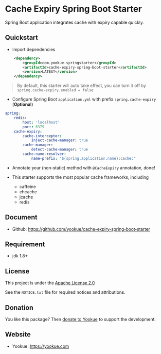 # Cache Expiry Spring Boot Starter

Spring Boot application integrates cache with expiry capable quickly.

## Quickstart

- Import dependencies

```xml
    <dependency>
        <groupId>com.yookue.springstarter</groupId>
        <artifactId>cache-expiry-spring-boot-starter</artifactId>
        <version>LATEST</version>
    </dependency>
```

> By default, this starter will auto take effect, you can turn it off by `spring.cache-expiry.enabled = false`

- Configure Spring Boot `application.yml` with prefix `spring.cache-expiry` (**Optional**)

```yml
spring:
    redis:
        host: 'localhost'
        port: 6379
    cache-expiry:
        cache-interceptor:
            inject-cache-manager: true
        cache-manager:
            detect-cache-manager: true
        cache-name-resolver:
            name-prefix: "${spring.application.name}:cache:"
```

- Annotate your (non-static)  method with `@CacheExpiry` annotation, done!

- This starter supports the most popular cache frameworks, including
  - caffeine
  - ehcache
  - jcache
  - redis

## Document

- Github: https://github.com/yookue/cache-expiry-spring-boot-starter

## Requirement

- jdk 1.8+

## License

This project is under the [Apache License 2.0](https://www.apache.org/licenses/LICENSE-2.0)

See the `NOTICE.txt` file for required notices and attributions.

## Donation

You like this package? Then [donate to Yookue](https://yookue.com/public/donate) to support the development.

## Website

- Yookue: https://yookue.com
